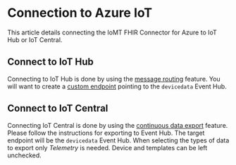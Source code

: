 # Connection to Azure IoT
This article details connecting the IoMT FHIR Connector for Azure to IoT Hub or IoT Central.

## Connect to IoT Hub
Connecting to IoT Hub is done by using the [message routing](https://docs.microsoft.com/en-us/azure/iot-hub/iot-hub-devguide-messages-d2c#routing-endpoints) feature.  You will want to create a [custom endpoint](https://docs.microsoft.com/en-us/azure/iot-hub/iot-hub-devguide-endpoints#custom-endpoints
) pointing to the `devicedata` Event Hub.

## Connect to IoT Central
Connecting IoT Central is done by using the [continuous data export](https://docs.microsoft.com/en-us/azure/iot-central/core/howto-export-data-pnp) feature.  Please follow the instructions for exporting to Event Hub.  The target endpoint will be the `devicedata` Event Hub.  When selecting the types of data to export only *Telemetry* is needed.  Device and templates can be left unchecked.